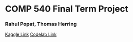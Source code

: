# COMP 540 Final Term Project
### Rahul Popat, Thomas Herring

[Kaggle Link](https://www.kaggle.com/c/vision-for-agriculture/overview)
[Codelab Link](https://competitions.codalab.org/competitions/23732?secret_key=dba10d3a-a676-4c44-9acf-b45dc92c5fcf#learn_the_details)
